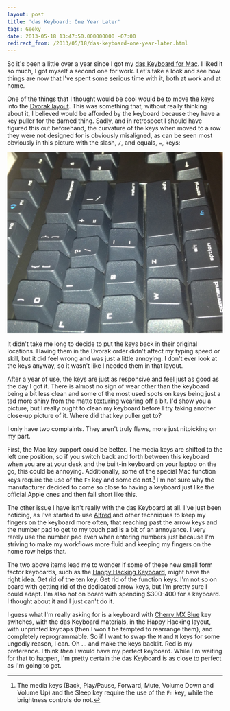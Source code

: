 ```yaml
---
layout: post
title: 'das Keyboard: One Year Later'
tags: Geeky
date: 2013-05-18 13:47:50.000000000 -07:00
redirect_from: /2013/05/18/das-keyboard-one-year-later.html
---
```


So it's been a little over a year since I got my [das Keyboard for Mac][das_keyboard]. I liked it so much, I got myself a second one for work. Let's take a look and see how things are now that I've spent some serious time with it, both at work and at home.

One of the things that I thought would be cool would be to move the keys into the [Dvorak layout][dvorak]. This was something that, without really thinking about it, I believed would be afforded by the keyboard because they have a key puller for the darned thing. Sadly, and in retrospect I should have figured this out beforehand, the curvature of the keys when moved to a row they were not designed for is obviously misaligned, as can be seen most obviously in this picture with the slash, `/`, and equals, `=`, keys:

![Keys misaligned](/images/IMG_0275.jpg)

It didn't take me long to decide to put the keys back in their original locations. Having them in the Dvorak order didn't affect my typing speed or skill, but it did feel wrong and was just a little annoying. I don't ever look at the keys anyway, so it wasn't like I needed them in that layout.

After a year of use, the keys are just as responsive and feel just as good as the day I got it. There is almost no sign of wear other than the keyboard being a bit less clean and some of the most used spots on keys being just a tad more shiny from the matte texturing wearing off a bit. I'd show you a picture, but I really ought to clean my keyboard before I try taking another close-up picture of it. Where did that key puller get to?

I only have two complaints. They aren't truly flaws, more just nitpicking on my part.

First, the Mac key support could be better. The media keys are shifted to the left one position, so if you switch back and forth between this keyboard when you are at your desk and the built-in keyboard on your laptop on the go, this could be annoying. Additionally, some of the special Mac function keys require the use of the `Fn` key and some do not.[^1] I'm not sure why the manufacturer decided to come so close to having a keyboard just like the official Apple ones and then fall short like this.

The other issue I have isn't really with the das Keyboard at all. I've just been noticing, as I've started to use [Alfred][alfred] and other techniques to keep my fingers on the keyboard more often, that reaching past the arrow keys and the number pad to get to my touch pad is a bit of an annoyance. I very rarely use the number pad even when entering numbers just because I'm striving to make my workflows more fluid and keeping my fingers on the home row helps that.

The two above items lead me to wonder if some of these new small form factor keyboards, such as the [Happy Hacking Keyboard][hhkb], might have the right idea. Get rid of the ten key. Get rid of the function keys. I'm not so on board with getting rid of the dedicated arrow keys, but I'm pretty sure I could adapt. I'm also not on board with spending $300-400 for a keyboard. I thought about it and I just can't do it.

I guess what I'm really asking for is a keyboard with [Cherry MX Blue][cherry] key switches, with the das Keyboard materials, in the Happy Hacking layout, with unprinted keycaps (then I won't be tempted to rearrange them), and completely reprogrammable. So if I want to swap the `M` and `N` keys for some ungodly reason, I can. Oh ... and make the keys backlit. Red is my preference. I think *then* I would have my perfect keyboard. While I'm waiting for that to happen, I'm pretty certain the das Keyboard is as close to perfect as I'm going to get.


[^1]: The media keys (Back, Play/Pause, Forward, Mute, Volume Down and Volume Up) and the Sleep key require the use of the `Fn` key, while the brightness controls do not.

[alfred]: http://www.alfredapp.com
[cherry]: http://www.daskeyboard.com/blog/?page_id=1458
[das_keyboard]: http://www.daskeyboard.com/model-s-professional-for-mac/
[dvorak]: http://en.wikipedia.org/wiki/Dvorak_Simplified_Keyboard
[hhkb]: http://elitekeyboards.com/products.php?sub=pfu_keyboards,hhkbpro2&pid=pdkb400w

